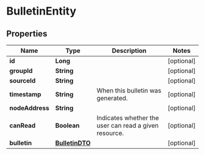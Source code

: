 # BulletinEntity

## Properties
Name | Type | Description | Notes
------------ | ------------- | ------------- | -------------
**id** | **Long** |  |  [optional]
**groupId** | **String** |  |  [optional]
**sourceId** | **String** |  |  [optional]
**timestamp** | **String** | When this bulletin was generated. |  [optional]
**nodeAddress** | **String** |  |  [optional]
**canRead** | **Boolean** | Indicates whether the user can read a given resource. |  [optional]
**bulletin** | [**BulletinDTO**](BulletinDTO.md) |  |  [optional]

